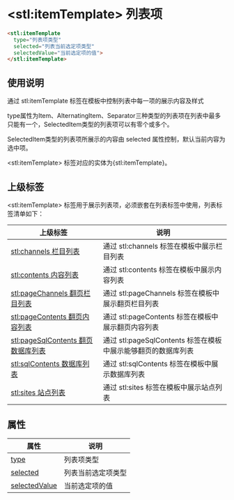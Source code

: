 ﻿# &lt;stl:itemTemplate&gt; 列表项

```html
<stl:itemTemplate
  type="列表项类型"
  selected="列表当前选定项类型"
  selectedValue="当前选定项的值">
</stl:itemTemplate>
```

## 使用说明

通过 stl:itemTemplate 标签在模板中控制列表中每一项的展示内容及样式

type属性为Item、AlternatingItem、Separator三种类型的列表项在列表中最多只能有一个，SelectedItem类型的列表项可以有零个或多个。

SelectedItem类型的列表项所展示的内容由 selected 属性控制，默认当前内容为选中项。

&lt;stl:itemTemplate&gt; 标签对应的实体为{stl:itemTemplate}。

## 上级标签

&lt;stl:itemTemplate&gt; 标签用于展示列表项，必须嵌套在列表标签中使用，列表标签清单如下：

| 上级标签                                               | 说明                                                          |
| ------------------------------------------------------ | ------------------------------------------------------------- |
| [stl:channels 栏目列表](channels/)                     | 通过 stl:channels 标签在模板中展示栏目列表                    |
| [stl:contents 内容列表](contents/)                     | 通过 stl:contents 标签在模板中展示内容列表                    |
| [stl:pageChannels 翻页栏目列表](pageChannels/)         | 通过 stl:pageChannels 标签在模板中展示翻页栏目列表            |
| [stl:pageContents 翻页内容列表](pageContents/)         | 通过 stl:pageContents 标签在模板中展示翻页内容列表            |
| [stl:pageSqlContents 翻页数据库列表](pageSqlContents/) | 通过 stl:pageSqlContents 标签在模板中展示能够翻页的数据库列表 |
| [stl:sqlContents 数据库列表](sqlContents/)             | 通过 stl:sqlContents 标签在模板中展示数据库列表               |
| [stl:sites 站点列表](sites/)                           | 通过 stl:sites 标签在模板中展示站点列表                       |

## 属性

| 属性                                                      | 说明               |
| --------------------------------------------------------- | ------------------ |
| [type](itemTemplate/attributes?id=type)                   | 列表项类型         |
| [selected](itemTemplate/attributes?id=selected)           | 列表当前选定项类型 |
| [selectedValue](itemTemplate/attributes?id=selectedValue) | 当前选定项的值     |